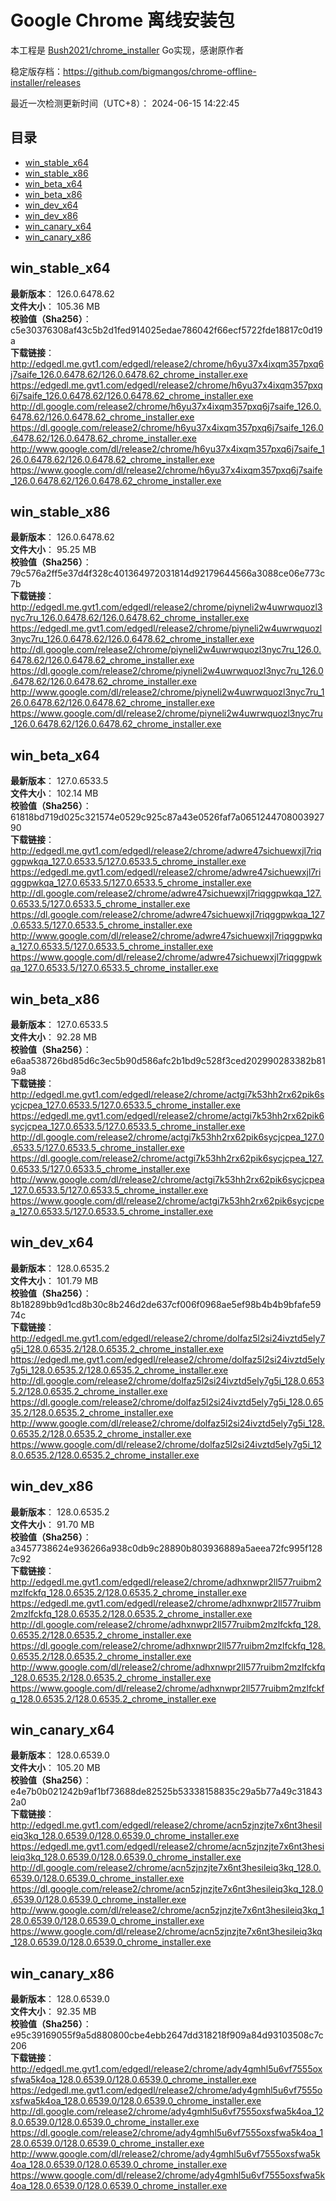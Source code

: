 # Google Chrome 离线安装包
本工程是 [Bush2021/chrome_installer](https://github.com/Bush2021/chrome_installer) Go实现，感谢原作者

稳定版存档：<https://github.com/bigmangos/chrome-offline-installer/releases>

最近一次检测更新时间（UTC+8）：
2024-06-15 14:22:45

## 目录
* [win_stable_x64](https://github.com/bigmangos/chrome-offline-installer?tab=readme-ov-file#win_stable_x64)
* [win_stable_x86](https://github.com/bigmangos/chrome-offline-installer?tab=readme-ov-file#win_stable_x86)
* [win_beta_x64](https://github.com/bigmangos/chrome-offline-installer?tab=readme-ov-file#win_beta_x64)
* [win_beta_x86](https://github.com/bigmangos/chrome-offline-installer?tab=readme-ov-file#win_beta_x86)
* [win_dev_x64](https://github.com/bigmangos/chrome-offline-installer?tab=readme-ov-file#win_dev_x64)
* [win_dev_x86](https://github.com/bigmangos/chrome-offline-installer?tab=readme-ov-file#win_dev_x86)
* [win_canary_x64](https://github.com/bigmangos/chrome-offline-installer?tab=readme-ov-file#win_canary_x64)
* [win_canary_x86](https://github.com/bigmangos/chrome-offline-installer?tab=readme-ov-file#win_canary_x86)

## win_stable_x64
**最新版本**： 126.0.6478.62  
**文件大小**： 105.36 MB  
**校验值（Sha256）**： c5e30376308af43c5b2d1fed914025edae786042f66ecf5722fde18817c0d19a  
**下载链接**：
http://edgedl.me.gvt1.com/edgedl/release2/chrome/h6yu37x4ixqm357pxq6j7saife_126.0.6478.62/126.0.6478.62_chrome_installer.exe
https://edgedl.me.gvt1.com/edgedl/release2/chrome/h6yu37x4ixqm357pxq6j7saife_126.0.6478.62/126.0.6478.62_chrome_installer.exe
http://dl.google.com/release2/chrome/h6yu37x4ixqm357pxq6j7saife_126.0.6478.62/126.0.6478.62_chrome_installer.exe
https://dl.google.com/release2/chrome/h6yu37x4ixqm357pxq6j7saife_126.0.6478.62/126.0.6478.62_chrome_installer.exe
http://www.google.com/dl/release2/chrome/h6yu37x4ixqm357pxq6j7saife_126.0.6478.62/126.0.6478.62_chrome_installer.exe
https://www.google.com/dl/release2/chrome/h6yu37x4ixqm357pxq6j7saife_126.0.6478.62/126.0.6478.62_chrome_installer.exe
## win_stable_x86
**最新版本**： 126.0.6478.62  
**文件大小**： 95.25 MB  
**校验值（Sha256）**： 79c576a2ff5e37d4f328c401364972031814d92179644566a3088ce06e773c7b  
**下载链接**：
http://edgedl.me.gvt1.com/edgedl/release2/chrome/piyneli2w4uwrwquozl3nyc7ru_126.0.6478.62/126.0.6478.62_chrome_installer.exe
https://edgedl.me.gvt1.com/edgedl/release2/chrome/piyneli2w4uwrwquozl3nyc7ru_126.0.6478.62/126.0.6478.62_chrome_installer.exe
http://dl.google.com/release2/chrome/piyneli2w4uwrwquozl3nyc7ru_126.0.6478.62/126.0.6478.62_chrome_installer.exe
https://dl.google.com/release2/chrome/piyneli2w4uwrwquozl3nyc7ru_126.0.6478.62/126.0.6478.62_chrome_installer.exe
http://www.google.com/dl/release2/chrome/piyneli2w4uwrwquozl3nyc7ru_126.0.6478.62/126.0.6478.62_chrome_installer.exe
https://www.google.com/dl/release2/chrome/piyneli2w4uwrwquozl3nyc7ru_126.0.6478.62/126.0.6478.62_chrome_installer.exe
## win_beta_x64
**最新版本**： 127.0.6533.5  
**文件大小**： 102.14 MB  
**校验值（Sha256）**： 61818bd719d025c321574e0529c925c87a43e0526faf7a065124470800392790  
**下载链接**：
http://edgedl.me.gvt1.com/edgedl/release2/chrome/adwre47sichuewxjl7riqggpwkqa_127.0.6533.5/127.0.6533.5_chrome_installer.exe
https://edgedl.me.gvt1.com/edgedl/release2/chrome/adwre47sichuewxjl7riqggpwkqa_127.0.6533.5/127.0.6533.5_chrome_installer.exe
http://dl.google.com/release2/chrome/adwre47sichuewxjl7riqggpwkqa_127.0.6533.5/127.0.6533.5_chrome_installer.exe
https://dl.google.com/release2/chrome/adwre47sichuewxjl7riqggpwkqa_127.0.6533.5/127.0.6533.5_chrome_installer.exe
http://www.google.com/dl/release2/chrome/adwre47sichuewxjl7riqggpwkqa_127.0.6533.5/127.0.6533.5_chrome_installer.exe
https://www.google.com/dl/release2/chrome/adwre47sichuewxjl7riqggpwkqa_127.0.6533.5/127.0.6533.5_chrome_installer.exe
## win_beta_x86
**最新版本**： 127.0.6533.5  
**文件大小**： 92.28 MB  
**校验值（Sha256）**： e6aa538726bd85d6c3ec5b90d586afc2b1bd9c528f3ced202990283382b819a8  
**下载链接**：
http://edgedl.me.gvt1.com/edgedl/release2/chrome/actgi7k53hh2rx62pik6sycjcpea_127.0.6533.5/127.0.6533.5_chrome_installer.exe
https://edgedl.me.gvt1.com/edgedl/release2/chrome/actgi7k53hh2rx62pik6sycjcpea_127.0.6533.5/127.0.6533.5_chrome_installer.exe
http://dl.google.com/release2/chrome/actgi7k53hh2rx62pik6sycjcpea_127.0.6533.5/127.0.6533.5_chrome_installer.exe
https://dl.google.com/release2/chrome/actgi7k53hh2rx62pik6sycjcpea_127.0.6533.5/127.0.6533.5_chrome_installer.exe
http://www.google.com/dl/release2/chrome/actgi7k53hh2rx62pik6sycjcpea_127.0.6533.5/127.0.6533.5_chrome_installer.exe
https://www.google.com/dl/release2/chrome/actgi7k53hh2rx62pik6sycjcpea_127.0.6533.5/127.0.6533.5_chrome_installer.exe
## win_dev_x64
**最新版本**： 128.0.6535.2  
**文件大小**： 101.79 MB  
**校验值（Sha256）**： 8b18289bb9d1cd8b30c8b246d2de637cf006f0968ae5ef98b4b4b9bfafe5974c  
**下载链接**：
http://edgedl.me.gvt1.com/edgedl/release2/chrome/dolfaz5l2si24ivztd5ely7g5i_128.0.6535.2/128.0.6535.2_chrome_installer.exe
https://edgedl.me.gvt1.com/edgedl/release2/chrome/dolfaz5l2si24ivztd5ely7g5i_128.0.6535.2/128.0.6535.2_chrome_installer.exe
http://dl.google.com/release2/chrome/dolfaz5l2si24ivztd5ely7g5i_128.0.6535.2/128.0.6535.2_chrome_installer.exe
https://dl.google.com/release2/chrome/dolfaz5l2si24ivztd5ely7g5i_128.0.6535.2/128.0.6535.2_chrome_installer.exe
http://www.google.com/dl/release2/chrome/dolfaz5l2si24ivztd5ely7g5i_128.0.6535.2/128.0.6535.2_chrome_installer.exe
https://www.google.com/dl/release2/chrome/dolfaz5l2si24ivztd5ely7g5i_128.0.6535.2/128.0.6535.2_chrome_installer.exe
## win_dev_x86
**最新版本**： 128.0.6535.2  
**文件大小**： 91.70 MB  
**校验值（Sha256）**： a3457738624e936266a938c0db9c28890b803936889a5aeea72fc995f1287c92  
**下载链接**：
http://edgedl.me.gvt1.com/edgedl/release2/chrome/adhxnwpr2ll577ruibm2mzlfckfq_128.0.6535.2/128.0.6535.2_chrome_installer.exe
https://edgedl.me.gvt1.com/edgedl/release2/chrome/adhxnwpr2ll577ruibm2mzlfckfq_128.0.6535.2/128.0.6535.2_chrome_installer.exe
http://dl.google.com/release2/chrome/adhxnwpr2ll577ruibm2mzlfckfq_128.0.6535.2/128.0.6535.2_chrome_installer.exe
https://dl.google.com/release2/chrome/adhxnwpr2ll577ruibm2mzlfckfq_128.0.6535.2/128.0.6535.2_chrome_installer.exe
http://www.google.com/dl/release2/chrome/adhxnwpr2ll577ruibm2mzlfckfq_128.0.6535.2/128.0.6535.2_chrome_installer.exe
https://www.google.com/dl/release2/chrome/adhxnwpr2ll577ruibm2mzlfckfq_128.0.6535.2/128.0.6535.2_chrome_installer.exe
## win_canary_x64
**最新版本**： 128.0.6539.0  
**文件大小**： 105.20 MB  
**校验值（Sha256）**： e4e7b0b021242b9af1bf73688de82525b53338158835c29a5b77a49c318432a0  
**下载链接**：
http://edgedl.me.gvt1.com/edgedl/release2/chrome/acn5zjnzjte7x6nt3hesileiq3kq_128.0.6539.0/128.0.6539.0_chrome_installer.exe
https://edgedl.me.gvt1.com/edgedl/release2/chrome/acn5zjnzjte7x6nt3hesileiq3kq_128.0.6539.0/128.0.6539.0_chrome_installer.exe
http://dl.google.com/release2/chrome/acn5zjnzjte7x6nt3hesileiq3kq_128.0.6539.0/128.0.6539.0_chrome_installer.exe
https://dl.google.com/release2/chrome/acn5zjnzjte7x6nt3hesileiq3kq_128.0.6539.0/128.0.6539.0_chrome_installer.exe
http://www.google.com/dl/release2/chrome/acn5zjnzjte7x6nt3hesileiq3kq_128.0.6539.0/128.0.6539.0_chrome_installer.exe
https://www.google.com/dl/release2/chrome/acn5zjnzjte7x6nt3hesileiq3kq_128.0.6539.0/128.0.6539.0_chrome_installer.exe
## win_canary_x86
**最新版本**： 128.0.6539.0  
**文件大小**： 92.35 MB  
**校验值（Sha256）**： e95c39169055f9a5d880800cbe4ebb2647dd318218f909a84d93103508c7c206  
**下载链接**：
http://edgedl.me.gvt1.com/edgedl/release2/chrome/ady4gmhl5u6vf7555oxsfwa5k4oa_128.0.6539.0/128.0.6539.0_chrome_installer.exe
https://edgedl.me.gvt1.com/edgedl/release2/chrome/ady4gmhl5u6vf7555oxsfwa5k4oa_128.0.6539.0/128.0.6539.0_chrome_installer.exe
http://dl.google.com/release2/chrome/ady4gmhl5u6vf7555oxsfwa5k4oa_128.0.6539.0/128.0.6539.0_chrome_installer.exe
https://dl.google.com/release2/chrome/ady4gmhl5u6vf7555oxsfwa5k4oa_128.0.6539.0/128.0.6539.0_chrome_installer.exe
http://www.google.com/dl/release2/chrome/ady4gmhl5u6vf7555oxsfwa5k4oa_128.0.6539.0/128.0.6539.0_chrome_installer.exe
https://www.google.com/dl/release2/chrome/ady4gmhl5u6vf7555oxsfwa5k4oa_128.0.6539.0/128.0.6539.0_chrome_installer.exe
